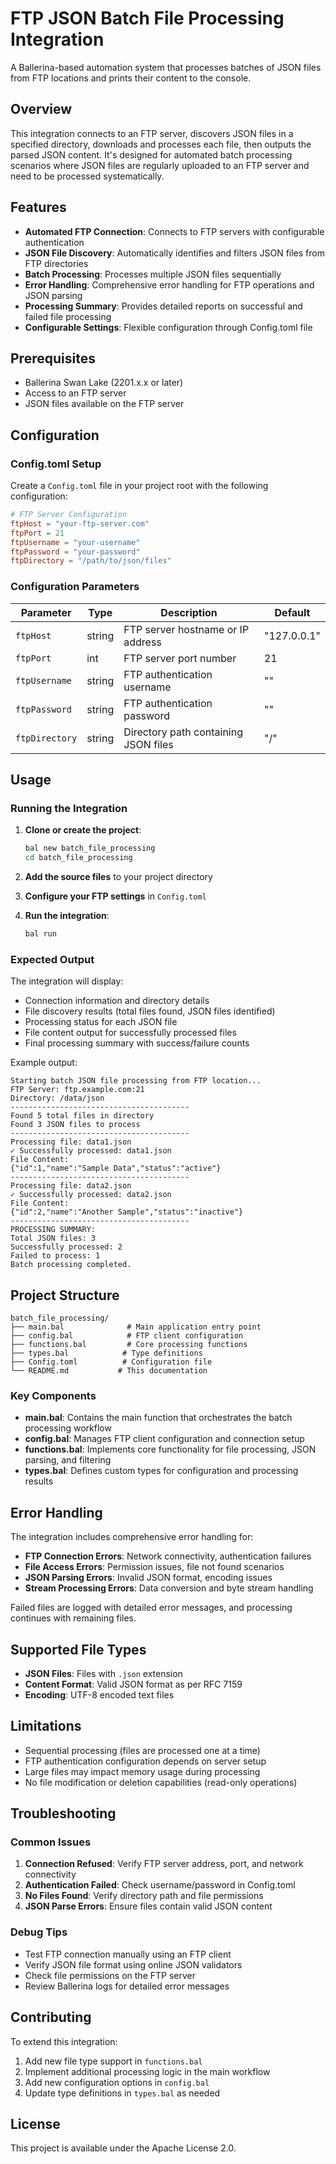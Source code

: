 # FTP JSON Batch File Processing Integration

A Ballerina-based automation system that processes batches of JSON files from FTP locations and prints their content to the console.

## Overview

This integration connects to an FTP server, discovers JSON files in a specified directory, downloads and processes each file, then outputs the parsed JSON content. It's designed for automated batch processing scenarios where JSON files are regularly uploaded to an FTP server and need to be processed systematically.

## Features

- **Automated FTP Connection**: Connects to FTP servers with configurable authentication
- **JSON File Discovery**: Automatically identifies and filters JSON files from FTP directories
- **Batch Processing**: Processes multiple JSON files sequentially
- **Error Handling**: Comprehensive error handling for FTP operations and JSON parsing
- **Processing Summary**: Provides detailed reports on successful and failed file processing
- **Configurable Settings**: Flexible configuration through Config.toml file

## Prerequisites

- Ballerina Swan Lake (2201.x.x or later)
- Access to an FTP server
- JSON files available on the FTP server

## Configuration

### Config.toml Setup

Create a `Config.toml` file in your project root with the following configuration:

```toml
# FTP Server Configuration
ftpHost = "your-ftp-server.com"
ftpPort = 21
ftpUsername = "your-username"
ftpPassword = "your-password"
ftpDirectory = "/path/to/json/files"
```

### Configuration Parameters

| Parameter | Type | Description | Default |
|-----------|------|-------------|---------|
| `ftpHost` | string | FTP server hostname or IP address | "127.0.0.1" |
| `ftpPort` | int | FTP server port number | 21 |
| `ftpUsername` | string | FTP authentication username | "" |
| `ftpPassword` | string | FTP authentication password | "" |
| `ftpDirectory` | string | Directory path containing JSON files | "/" |

## Usage

### Running the Integration

1. **Clone or create the project**:
   ```bash
   bal new batch_file_processing
   cd batch_file_processing
   ```

2. **Add the source files** to your project directory

3. **Configure your FTP settings** in `Config.toml`

4. **Run the integration**:
   ```bash
   bal run
   ```

### Expected Output

The integration will display:
- Connection information and directory details
- File discovery results (total files found, JSON files identified)
- Processing status for each JSON file
- File content output for successfully processed files
- Final processing summary with success/failure counts

Example output:
```
Starting batch JSON file processing from FTP location...
FTP Server: ftp.example.com:21
Directory: /data/json
----------------------------------------
Found 5 total files in directory
Found 3 JSON files to process
----------------------------------------
Processing file: data1.json
✓ Successfully processed: data1.json
File Content:
{"id":1,"name":"Sample Data","status":"active"}
----------------------------------------
Processing file: data2.json
✓ Successfully processed: data2.json
File Content:
{"id":2,"name":"Another Sample","status":"inactive"}
----------------------------------------
PROCESSING SUMMARY:
Total JSON files: 3
Successfully processed: 2
Failed to process: 1
Batch processing completed.
```

## Project Structure

```
batch_file_processing/
├── main.bal              # Main application entry point
├── config.bal            # FTP client configuration
├── functions.bal         # Core processing functions
├── types.bal            # Type definitions
├── Config.toml          # Configuration file
└── README.md           # This documentation
```

### Key Components

- **main.bal**: Contains the main function that orchestrates the batch processing workflow
- **config.bal**: Manages FTP client configuration and connection setup
- **functions.bal**: Implements core functionality for file processing, JSON parsing, and filtering
- **types.bal**: Defines custom types for configuration and processing results

## Error Handling

The integration includes comprehensive error handling for:

- **FTP Connection Errors**: Network connectivity, authentication failures
- **File Access Errors**: Permission issues, file not found scenarios
- **JSON Parsing Errors**: Invalid JSON format, encoding issues
- **Stream Processing Errors**: Data conversion and byte stream handling

Failed files are logged with detailed error messages, and processing continues with remaining files.

## Supported File Types

- **JSON Files**: Files with `.json` extension
- **Content Format**: Valid JSON format as per RFC 7159
- **Encoding**: UTF-8 encoded text files

## Limitations

- Sequential processing (files are processed one at a time)
- FTP authentication configuration depends on server setup
- Large files may impact memory usage during processing
- No file modification or deletion capabilities (read-only operations)

## Troubleshooting

### Common Issues

1. **Connection Refused**: Verify FTP server address, port, and network connectivity
2. **Authentication Failed**: Check username/password in Config.toml
3. **No Files Found**: Verify directory path and file permissions
4. **JSON Parse Errors**: Ensure files contain valid JSON content

### Debug Tips

- Test FTP connection manually using an FTP client
- Verify JSON file format using online JSON validators
- Check file permissions on the FTP server
- Review Ballerina logs for detailed error messages

## Contributing

To extend this integration:

1. Add new file type support in `functions.bal`
2. Implement additional processing logic in the main workflow
3. Add new configuration options in `config.bal`
4. Update type definitions in `types.bal` as needed

## License

This project is available under the Apache License 2.0.